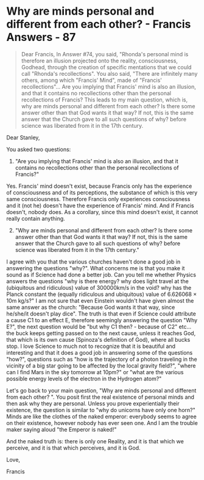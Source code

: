 # Why are minds personal and different from each other? - Francis Answers - 87

>Dear Francis, In Answer #74, you said, "Rhonda's personal mind is therefore an illusion projected onto the reality, consciousness, Godhead, through the creation of specific mentations that we could call "Rhonda's recollections". You also said, "There are infinitely many others, among which "Francis' Mind", made of "Francis' recollections"... Are you implying that Francis' mind is also an illusion, and that it contains no recollections other than the personal recollections of Francis? This leads to my main question, which is, why are minds personal and different from each other? Is there some answer other than that God wants it that way? If not, this is the same answer that the Church gave to all such questions of why? before science was liberated from it in the 17th century.

Dear Stanley,

You asked two questions:

1. "Are you implying that Francis' mind is also an illusion, and that it contains no recollections other than the personal recollections of Francis?"

Yes. Francis' mind doesn't exist, because Francis only has the experience of consciousness and of its perceptions, the substance of which is this very same consciousness. Therefore Francis only experiences consciousness and it (not he) doesn't have the experience of Francis' mind. And if Francis doesn't, nobody does. As a corollary, since this mind doesn't exist, it cannot really contain anything.

2. "Why are minds personal and different from each other? Is there some answer other than that God wants it that way? If not, this is the same answer that the Church gave to all such questions of why? before science was liberated from it in the 17th century."

I agree with you that the various churches haven't done a good job in answering the questions "why?". What concerns me is that you make it sound as if Science had done a better job. Can you tell me whether Physics answers the questions "why is there energy? why does light travel at the (ubiquitous and ridiculous) value of 300000km/s in the void? why has the Planck constant the (equally ridiculous and ubiquitous) value of 6.626068 × 10m kg/s?" I am not sure that even Einstein wouldn't have given almost the same answer as the church: "Because God wants it that way, since he/she/it doesn't play dice". The truth is that even if Science could attribute a cause C1 to an effect E, therefore seemingly answering the question "Why E?", the next question would be "but why C1 then? - because of C2" etc…the buck keeps getting passed on to the next cause, unless it reaches God, that which is its own cause (Spinoza's definition of God), where all bucks stop. I love Science to much not to recognize that it is beautiful and interesting and that it does a good job in answering some of the questions "how?", questions such as "how is the trajectory of a photon traveling in the vicinity of a big star going to be affected by the local gravity field?", "where can I find Mars in the sky tomorrow at 10pm?" or "what are the various possible energy levels of the electron in the Hydrogen atom?"

Let's go back to your main question, "Why are minds personal and different from each other? ". You posit first the real existence of personal minds and then ask why they are personal. Unless you prove experientially their existence, the question is similar to "why do unicorns have only one horn?" Minds are like the clothes of the naked emperor: everybody seems to agree on their existence, however nobody has ever seen one. And I am the trouble maker saying aloud "the Emperor is naked!"

And the naked truth is: there is only one Reality, and it is that which we perceive, and it is that which perceives, and it is God.

Love,

Francis